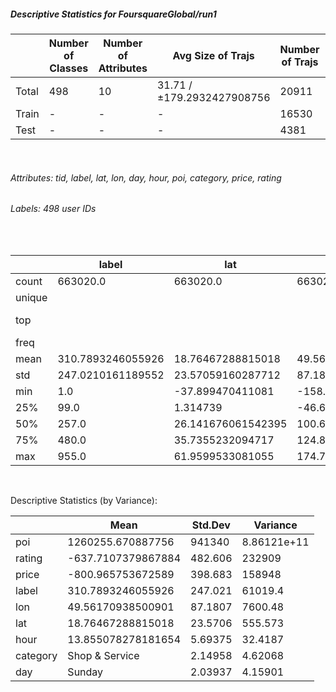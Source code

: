 ##### Descriptive Statistics for FoursquareGlobal/run1 
|       |   Number of Classes |   Number of Attributes |          Avg Size of Trajs |   Number of Trajs | Hold-out   |   Number of Points |   Longest Size |   Shortest Size |
|-------|---------------------|------------------------|----------------------------|-------------------|------------|--------------------|----------------|-----------------|
| Total | 498                 | 10                     | 31.71 / ±179.2932427908756 | 20911             | 100%       |             663020 |            211 |              10 |
| Train | -                   | -                      | -                          | 16530             | 79.05%     |             523461 |            211 |              10 |
| Test  | -                   | -                      | -                          | 4381              | 20.95%     |             139559 |            199 |              10 | 
 &nbsp; 
###### Attributes: tid, label, lat, lon, day, hour, poi, category, price, rating 
###### Labels: 498 user IDs
 &nbsp; 
|        | label             | lat                | lon                | day     | hour               | poi               | category       | price             | rating             |
|--------|-------------------|--------------------|--------------------|---------|--------------------|-------------------|----------------|-------------------|--------------------|
| count  | 663020.0          | 663020.0           | 663020.0           | 663020  | 663020.0           | 663020.0          | 663020         | 663020.0          | 663020.0           |
| unique |                   |                    |                    | 7       |                    |                   | 10             |                   |                    |
| top    |                   |                    |                    | Tuesday |                    |                   | Shop & Service |                   |                    |
| freq   |                   |                    |                    | 102688  |                    |                   | 157199         |                   |                    |
| mean   | 310.7893246055926 | 18.76467288815018  | 49.56170938500901  |         | 13.855078278181654 | 1260255.670887756 |                | -800.965753672589 | -637.7107379867884 |
| std    | 247.0210161189552 | 23.57059160287712  | 87.18073850912911  |         | 5.693746549191424  | 941340.0145826691 |                | 398.6825935547986 | 482.60601926922305 |
| min    | 1.0               | -37.899470411081   | -158.050066207674  |         | 0.0                | 5.0               |                | -999.0            | -999.0             |
| 25%    | 99.0              | 1.314739           | -46.6600223658274  |         | 10.0               | 405765.0          |                | -999.0            | -999.0             |
| 50%    | 257.0             | 26.141676061542395 | 100.624365427192   |         | 15.0               | 1090729.0         |                | -999.0            | -999.0             |
| 75%    | 480.0             | 35.7355232094717   | 124.834820991706   |         | 18.0               | 1964035.0         |                | -999.0            | 6.2                |
| max    | 955.0             | 61.9599533081055   | 174.78663354321998 |         | 23.0               | 3679376.0         |                | 4.0               | 9.8                | 
 &nbsp; 

Descriptive Statistics (by Variance):  
|          | Mean               |      Std.Dev |         Variance |
|----------|--------------------|--------------|------------------|
| poi      | 1260255.670887756  | 941340       |      8.86121e+11 |
| rating   | -637.7107379867884 |    482.606   | 232909           |
| price    | -800.965753672589  |    398.683   | 158948           |
| label    | 310.7893246055926  |    247.021   |  61019.4         |
| lon      | 49.56170938500901  |     87.1807  |   7600.48        |
| lat      | 18.76467288815018  |     23.5706  |    555.573       |
| hour     | 13.855078278181654 |      5.69375 |     32.4187      |
| category | Shop & Service     |      2.14958 |      4.62068     |
| day      | Sunday             |      2.03937 |      4.15901     | 
